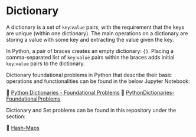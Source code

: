 # Dictionary

<p> A dictionary is a set of <code>key</code>:<code>value</code> pairs, with the requirement that the keys are unique (within one dictionary). The main operations on a dictionary are storing a value with some key and extracting the value given the key.</p>

<p> In Python, a pair of braces creates an empty dictionary: <code>{}</code>. Placing a comma-separated list of <code>key</code>:<code>value</code> pairs within the braces adds initial <code>key</code>:<code>value</code> pairs to the dictionary.</p>

<p> Dictionary foundational problems in Python that describe their basic operations and functionalities can be found in the below Jupyter Notebook: </p> 

:link: [Python Dictionaries - Foundational Problems](0%20Python%20Dictionaries%20-%20Foundational%20Problems.ipynb)
:link: [PythonDictionaries-FoundationalProblems](PythonDictionaries-FoundationalProblems.md)

<p> Dictionary and Set problems can be found in this repository under the section:</p> 

:link: [Hash-Maps](/2%20Data%20Structures/README.md)




